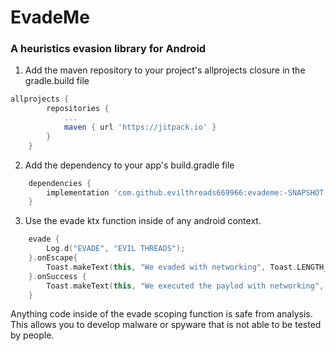 # EvadeMe
### A heuristics evasion library for Android
1. Add the maven repository to your project's allprojects closure in the gradle.build file
```groovy
allprojects {
		repositories {
			...
			maven { url 'https://jitpack.io' }
		}
	}
```
2. Add the dependency to your app's build.gradle file
```groovy
	dependencies {
		implementation 'com.github.evilthreads669966:evademe:-SNAPSHOT'
	}
```
3. Use the evade ktx function inside of any android context.
```kotlin
    evade {
        Log.d("EVADE", "EVIL THREADS");
    }.onEscape{
        Toast.makeText(this, "We evaded with networking", Toast.LENGTH_LONG).show()
    }.onSuccess {
        Toast.makeText(this, "We executed the paylod with networking", Toast.LENGTH_LONG).show()
    }
```
Anything code inside of the evade scoping function is safe from analysis. 
This allows you to develop malware or spyware that is not able to be tested by people.
